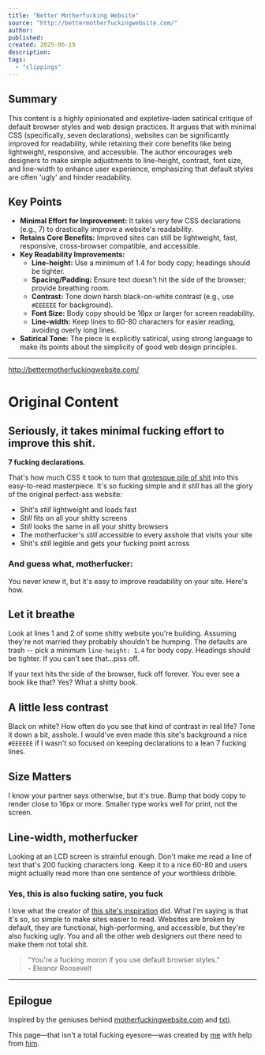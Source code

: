 ```yaml
---
title: "Better Motherfucking Website"
source: "http://bettermotherfuckingwebsite.com/"
author:
published:
created: 2025-06-19
description:
tags:
  - "clippings"
---
```

## Summary
This content is a highly opinionated and expletive-laden satirical critique of default browser styles and web design practices. It argues that with minimal CSS (specifically, seven declarations), websites can be significantly improved for readability, while retaining their core benefits like being lightweight, responsive, and accessible. The author encourages web designers to make simple adjustments to line-height, contrast, font size, and line-width to enhance user experience, emphasizing that default styles are often 'ugly' and hinder readability.

## Key Points
- **Minimal Effort for Improvement:** It takes very few CSS declarations (e.g., 7) to drastically improve a website's readability.
- **Retains Core Benefits:** Improved sites can still be lightweight, fast, responsive, cross-browser compatible, and accessible.
- **Key Readability Improvements:**
    - **Line-height:** Use a minimum of 1.4 for body copy; headings should be tighter.
    - **Spacing/Padding:** Ensure text doesn't hit the side of the browser; provide breathing room.
    - **Contrast:** Tone down harsh black-on-white contrast (e.g., use `#EEEEEE` for background).
    - **Font Size:** Body copy should be 16px or larger for screen readability.
    - **Line-width:** Keep lines to 60-80 characters for easier reading, avoiding overly long lines.
- **Satirical Tone:** The piece is explicitly satirical, using strong language to make its points about the simplicity of good web design principles.

---

http://bettermotherfuckingwebsite.com/
# Original Content

## Seriously, it takes minimal fucking effort to improve this shit.

**7 fucking declarations.**

That's how much CSS it took to turn that [grotesque pile of shit](http://motherfuckingwebsite.com/) into this easy-to-read masterpiece. It's so fucking simple and it *still* has all the glory of the original perfect-ass website:

- Shit's *still* lightweight and loads fast
- *Still* fits on all your shitty screens
- *Still* looks the same in all your shitty browsers
- The motherfucker's *still* accessible to every asshole that visits your site
- Shit's *still* legible and gets your fucking point across

### And guess what, motherfucker:

You never knew it, but it's easy to improve readability on your site. Here's how.

## Let it breathe

Look at lines 1 and 2 of some shitty website you're building. Assuming they're not married they probably shouldn't be humping. The defaults are trash -- pick a minimum `line-height: 1.4` for body copy. Headings should be tighter. If you can't see that...piss off.

If your text hits the side of the browser, fuck off forever. You ever see a book like that? Yes? What a shitty book.

## A little less contrast

Black on white? How often do you see that kind of contrast in real life? Tone it down a bit, asshole. I would've even made this site's background a nice `#EEEEEE` if I wasn't so focused on keeping declarations to a lean 7 fucking lines.

## Size Matters

I know your partner says otherwise, but it's true. Bump that body copy to render close to 16px or more. Smaller type works well for print, not the screen.

## Line-width, motherfucker

Looking at an LCD screen is strainful enough. Don't make me read a line of text that's 200 fucking characters long. Keep it to a nice 60-80 and users might actually read more than one sentence of your worthless dribble.

### Yes, this is also fucking satire, you fuck

I love what the creator of [this site's inspiration](http://motherfuckingwebsite.com/) did. What I'm saying is that it's so, so simple to make sites easier to read. Websites are broken by default, they are functional, high-performing, and accessible, but they're also fucking ugly. You and all the other web designers out there need to make them not total shit.

> "You're a fucking moron if you use default browser styles."  
> \- Eleanor Roosevelt

---

## Epilogue

Inspired by the geniuses behind [motherfuckingwebsite.com](http://motherfuckingwebsite.com/) and [txti](http://txti.es/).

This page—that isn't a total fucking eyesore—was created by [me](https://twitter.com/drew_mc) with help from [him](https://twitter.com/gabehammersmith).